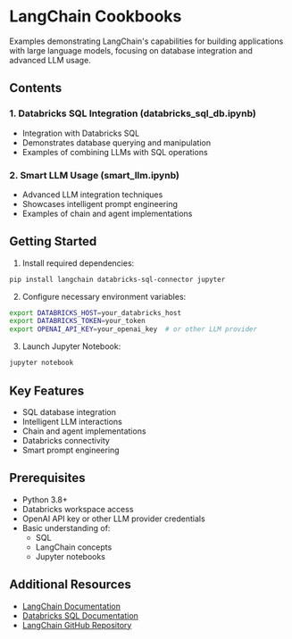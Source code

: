 # LangChain Cookbooks

Examples demonstrating LangChain's capabilities for building applications with large language models, focusing on database integration and advanced LLM usage.

## Contents

### 1. Databricks SQL Integration (databricks_sql_db.ipynb)
- Integration with Databricks SQL
- Demonstrates database querying and manipulation
- Examples of combining LLMs with SQL operations

### 2. Smart LLM Usage (smart_llm.ipynb)
- Advanced LLM integration techniques
- Showcases intelligent prompt engineering
- Examples of chain and agent implementations

## Getting Started

1. Install required dependencies:
```bash
pip install langchain databricks-sql-connector jupyter
```

2. Configure necessary environment variables:
```bash
export DATABRICKS_HOST=your_databricks_host
export DATABRICKS_TOKEN=your_token
export OPENAI_API_KEY=your_openai_key  # or other LLM provider
```

3. Launch Jupyter Notebook:
```bash
jupyter notebook
```

## Key Features
- SQL database integration
- Intelligent LLM interactions
- Chain and agent implementations
- Databricks connectivity
- Smart prompt engineering

## Prerequisites
- Python 3.8+
- Databricks workspace access
- OpenAI API key or other LLM provider credentials
- Basic understanding of:
  - SQL
  - LangChain concepts
  - Jupyter notebooks

## Additional Resources
- [LangChain Documentation](https://python.langchain.com/docs/get_started/introduction)
- [Databricks SQL Documentation](https://docs.databricks.com/sql/index.html)
- [LangChain GitHub Repository](https://github.com/langchain-ai/langchain)
